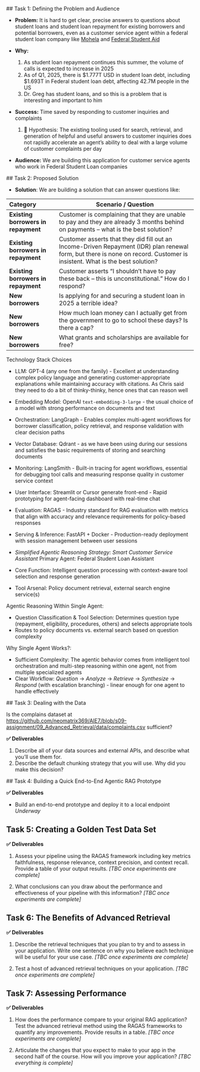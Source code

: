 ## Task 1: Defining the Problem and Audience

* **Problem:** It is hard to get clear, precise answers to questions about student loans and student loan repayment for existing borrowers and potential borrowers, even as a customer service agent within a federal student loan company like [Mohela](https://www.mohela.com/) and [Federal Student Aid](https://studentaid.gov/)

* **Why:**  
  1. As student loan repayment continues this summer, the volume of calls is expected to increase in 2025
  2. As of Q1, 2025, there is $1.777T USD in student loan debt, including $1.693T in Federal student loan debt, affecting 42.7M people in the US
  3. Dr. Greg has student loans, and so this is a problem that is interesting and important to him
* **Success:** Time saved by responding to customer inquiries and complaints
  1. 🧪 Hypothesis: The existing tooling used for search, retrieval, and generation of helpful and useful answers to customer inquiries does not rapidly accelerate an agent’s ability to deal with a large volume of customer complaints per day
* **Audience:** We are building this application for customer service agents who work in Federal Student Loan companies

## Task 2: Proposed Solution
* **Solution**: We are building a solution that can answer questions like:

| Category | Scenario / Question |
| :---- | ----- |
| **Existing borrowers in repayment** | Customer is complaining that they are unable to pay and they are already 3 months behind on payments – what is the best solution? |
| **Existing borrowers in repayment** | Customer asserts that they did fill out an Income-Driven Repayment (IDR) plan renewal form, but there is none on record. Customer is insistent. What is the best solution? |
| **Existing borrowers in repayment** | Customer asserts “I shouldn’t have to pay these back – this is unconstitutional.” How do I respond? |
| **New borrowers** | Is applying for and securing a student loan in 2025 a terrible idea? |
| **New borrowers** | How much loan money can I actually get from the government to go to school these days? Is there a cap? |
| **New borrowers** | What grants and scholarships are available for free? |


Technology Stack Choices

- LLM: GPT-4 (any one from the family) - Excellent at understanding complex policy language and generating customer-appropriate explanations while maintaining accuracy with citations. As Chris said they need to do a bit of thinky-thinky, hence ones that can reason well
- Embedding Model: OpenAI `text-embedding-3-large` - the usual choice of a model with strong performance on documents and text
- Orchestration: LangGraph - Enables complex multi-agent workflows for borrower classification, policy retrieval, and response validation with clear decision paths
- Vector Database: Qdrant - as we have been using during our sessions and satisfies the basic requirements of storing and searching documents
- Monitoring: LangSmith - Built-in tracing for agent workflows, essential for debugging tool calls and measuring response quality in customer service context
- User Interface: Streamlit or Cursor generate front-end - Rapid prototyping for agent-facing dashboard with real-time chat
- Evaluation: RAGAS - Industry standard for RAG evaluation with metrics that align with accuracy and relevance requirements for policy-based responses
- Serving & Inference: FastAPI + Docker - Production-ready deployment with session management between user sessions

- _Simplified Agentic Reasoning Strategy: Smart Customer Service Assistant_
Primary Agent: Federal Student Loan Assistant
- Core Function: Intelligent question processing with context-aware tool selection and response generation
- Tool Arsenal: Policy document retrieval, external search engine service(s)

Agentic Reasoning Within Single Agent:
- Question Classification & Tool Selection: Determines question type (repayment, eligibility, procedures, others) and selects appropriate tools 
- Routes to policy documents vs. external search based on question complexity

Why Single Agent Works?:
- Sufficient Complexity: The agentic behavior comes from intelligent tool orchestration and multi-step reasoning within one agent, not from multiple specialized agents
- Clear Workflow: _Question_ → _Analyze_ → _Retrieve_ → _Synthesize_ → _Respond_ (with escalation branching) - linear enough for one agent to handle effectively

## Task 3: Dealing with the Data

Is the complains dataset at https://github.com/neomatrix369/AIE7/blob/s09-assignment/09_Advanced_Retrieval/data/complaints.csv sufficient?

**✅ Deliverables**
1. Describe all of your data sources and external APIs, and describe what you’ll use them for.
2. Describe the default chunking strategy that you will use.  Why did you make this decision?

## Task 4: Building a Quick End-to-End Agentic RAG Prototype

**✅ Deliverables**
- Build an end-to-end prototype and deploy it to a local endpoint
_Underway_

## Task 5: Creating a Golden Test Data Set

**✅ Deliverables**
1. Assess your pipeline using the RAGAS framework including key metrics faithfulness, response relevance, context precision, and context recall.  Provide a table of your output results.
_[TBC once experiments are complete]_

2. What conclusions can you draw about the performance and effectiveness of your pipeline with this information?
_[TBC once experiments are complete]_

## Task 6: The Benefits of Advanced Retrieval

**✅ Deliverables**
1. Describe the retrieval techniques that you plan to try and to assess in your application. Write one sentence on why you believe each technique will be useful for your use case.
_[TBC once experiments are complete]_

2. Test a host of advanced retrieval techniques on your application.
_[TBC once experiments are complete]_

## Task 7: Assessing Performance

**✅ Deliverables**
1. How does the performance compare to your original RAG application?  Test the advanced retrieval method using the RAGAS frameworks to quantify any improvements.  Provide results in a table.
_[TBC once experiments are complete]_

2. Articulate the changes that you expect to make to your app in the second half of the course. How will you improve your application?
_[TBC everything is complete]_